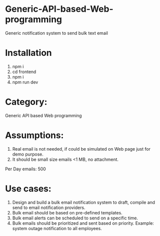 # Generic-API-based-Web-programming

Generic notification system to send bulk text email

# Installation
1. npm i
2. cd frontend
3. npm i
4. npm run dev

# Category: 
Generic API based Web programming

# Assumptions:
1. Real email is not needed, if could be simulated on Web page just for demo purpose.
2. It should be small size emails <1 MB, no attachment.

Per Day emails: 500 

# Use cases: 
1. Design and build a bulk email notification system to draft, compile and send to email notification providers.
2. Bulk email should be based on pre-defined templates.
3. Bulk email alerts can be scheduled to send on a specific time.
4. Bulk emails should be prioritized and sent based on priority.
Example: system outage notification to all employees.
